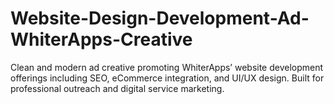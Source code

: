 # Website-Design-Development-Ad-WhiterApps-Creative
Clean and modern ad creative promoting WhiterApps’ website development offerings including SEO, eCommerce integration, and UI/UX design. Built for professional outreach and digital service marketing.
